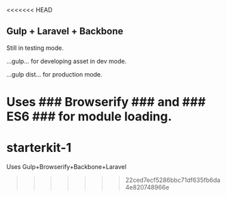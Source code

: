 <<<<<<< HEAD
## Gulp + Laravel + Backbone

Still in testing mode.

...gulp... for developing asset in dev mode.

...gulp dist... for production mode.

Uses ### Browserify ### and ### ES6 ### for module loading.
=======
starterkit-1
============

Uses Gulp+Browserify+Backbone+Laravel
>>>>>>> 22ced7ecf5286bbc71df635fb6da4e820748966e
